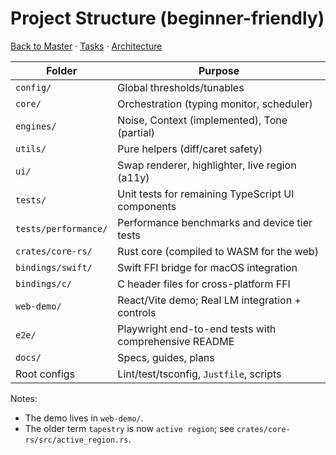 # Project Structure (beginner-friendly)

[Back to Master](./00-index/00-README.md) · [Tasks](./02-implementation/02-Implementation.md) · [Architecture](./04-architecture/README.md)

| Folder               | Purpose                                               |
| -------------------- | ----------------------------------------------------- |
| `config/`            | Global thresholds/tunables                            |
| `core/`              | Orchestration (typing monitor, scheduler)             |
| `engines/`           | Noise, Context (implemented), Tone (partial)          |
| `utils/`             | Pure helpers (diff/caret safety)                      |
| `ui/`                | Swap renderer, highlighter, live region (a11y)        |
| `tests/`             | Unit tests for remaining TypeScript UI components     |
| `tests/performance/` | Performance benchmarks and device tier tests          |
| `crates/core-rs/`    | Rust core (compiled to WASM for the web)              |
| `bindings/swift/`    | Swift FFI bridge for macOS integration                |
| `bindings/c/`        | C header files for cross-platform FFI                 |
| `web-demo/`          | React/Vite demo; Real LM integration + controls       |
| `e2e/`               | Playwright end-to-end tests with comprehensive README |
| `docs/`              | Specs, guides, plans                                  |
| Root configs         | Lint/test/tsconfig, `Justfile`, scripts               |

Notes:

- The demo lives in `web-demo/`.
- The older term `tapestry` is now `active region`; see `crates/core-rs/src/active_region.rs`.
